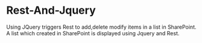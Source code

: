 # Rest-And-Jquery
Using JQuery triggers Rest to add,delete modify items in a list in SharePoint.
A list which created in SharePoint is displayed using Jquery and Rest.
